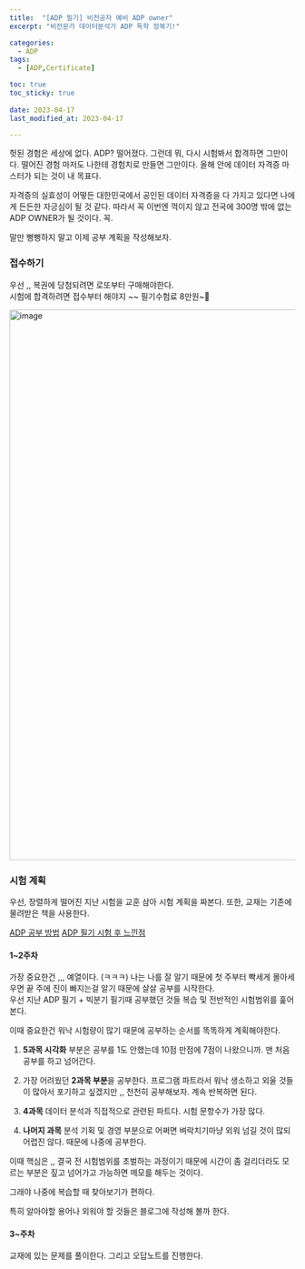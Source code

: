 ```yaml
---
title:  "[ADP 필기] 비전공자 예비 ADP owner" 
excerpt: "비전문가 데이터분석가 ADP 독학 정복기!"

categories:
  - ADP
tags:
  - [ADP,Certificate]

toc: true
toc_sticky: true
 
date: 2023-04-17
last_modified_at: 2023-04-17

---
```


헛된 경험은 세상에 없다. ADP? 떨어졌다. 그런데 뭐, 다시 시험봐서 합격하면 그만이다. 떨어진 경험 마저도 나한테 경험치로 만들면 그만이다. 올해 안에 데이터 자격증 마스터가 되는 것이 내 목표다.   

자격증의 실효성이 어떻든 대한민국에서 공인된 데이터 자격증을 다 가지고 있다면 나에게 든든한 자긍심이 될 것 같다. 따라서 꼭 이번엔 꺽이지 않고 전국에 300명 밖에 없는 ADP OWNER가 될 것이다. 꼭.   

말만 뻥뻥하지 말고 이제 공부 계획을 작성해보자. 

### 접수하기 

우선 ,, 복권에 당첨되려면 로또부터 구매해야한다.  
시험에 합격하려면 접수부터 해야지 ~~ 필기수험료 8만원~🖤  

<img width="968" alt="image" src="https://user-images.githubusercontent.com/67791317/232400268-ea48ccfd-788c-410a-ac3e-8112127a9501.png">

### 시험 계획

우선, 장렬하게 떨어진 지난 시험을 교훈 삼아 시험 계획을 짜본다. 또한, 교재는 기존에 물려받은 책을 사용한다.  

[ADP 공부 방법](https://heoni00.github.io/adp/adp-01/)
[ADP 필기 시험 후 느낀점](https://heoni00.github.io/adp/adp-02/)

#### 1~2주차 

가장 중요한건 ,,, 예열이다. (ㅋㅋㅋ) 나는 나를 잘 알기 때문에 첫 주부터 빡세게 몰아세우면 끝 주에 진이 빠지는걸 알기 때문에 살살 공부를 시작한다.  
우선 지난 ADP 필기 + 빅분기 필기때 공부했던 것들 복습 및 전반적인 시험범위를 훑어본다.   

이때 중요한건 워낙 시험량이 많기 때문에 공부하는 순서를 똑똑하게 계획해야한다.      

1. **5과목 시각화** 부분은 공부를 1도 안했는데 10점 만점에 7점이 나왔으니까. 맨 처음 공부를 하고 넘어간다.  

2. 가장 어려웠던 **2과목 부분**을 공부한다. 프로그램 파트라서 워낙 생소하고 외울 것들이 많아서 포기하고 싶겠지만 ,, 천천히 공부해보자. 계속 반복하면 된다.  

3. **4과목** 데이터 분석과 직접적으로 관련된 파트다. 시험 문항수가 가장 많다. 

4. **나머지 과목** 분석 기획 및 경영 부분으로 어쩌면 벼락치기마냥 외워 넘길 것이 많되 어렵진 않다. 때문에 나중에 공부한다. 

이때 핵심은 ,, 결국 전 시험범위를 초벌하는 과정이기 때문에 시간이 좀 걸리더라도 모르는 부분은 짚고 넘어가고 가능하면 메모를 해두는 것이다.  

그래야 나중에 복습할 때 찾아보기가 편하다.  

특히 알아야할 용어나 외워야 할 것들은 블로그에 작성해 볼까 한다. 

#### 3~주차 

교재에 있는 문제를 풀이한다. 그리고 오답노트를 진행한다. 

